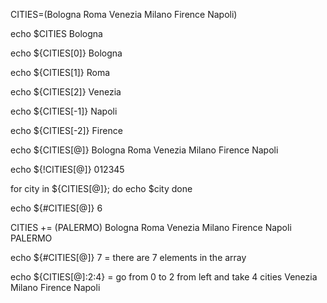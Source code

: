 CITIES=(Bologna Roma Venezia Milano Firence Napoli)

echo $CITIES
Bologna

echo ${CITIES[0]}
Bologna

echo ${CITIES[1]}
Roma

echo ${CITIES[2]}
Venezia

echo ${CITIES[-1]}
Napoli

echo ${CITIES[-2]}
Firence

echo ${CITIES[@]}
Bologna Roma Venezia Milano Firence Napoli

echo ${!CITIES[@]}
012345

for city in ${CITIES[@]}; do
  echo $city
done

echo ${#CITIES[@]}
6

CITIES += (PALERMO)
Bologna Roma Venezia Milano Firence Napoli PALERMO


echo ${#CITIES[@]}
7 = there are 7 elements in the array

echo ${CITIES[@]:2:4}  = go from 0 to 2 from left and take 4 cities
Venezia Milano Firence Napoli



